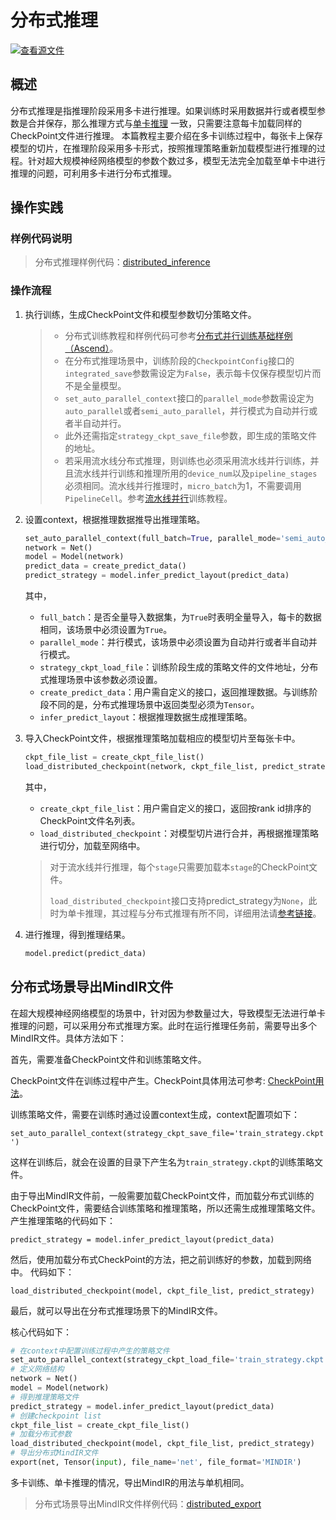 # 分布式推理

[![查看源文件](https://mindspore-website.obs.cn-north-4.myhuaweicloud.com/website-images/r1.9/resource/_static/logo_source.png)](https://gitee.com/mindspore/docs/blob/r1.9/tutorials/experts/source_zh_cn/parallel/distributed_inference.md)

## 概述

分布式推理是指推理阶段采用多卡进行推理。如果训练时采用数据并行或者模型参数是合并保存，那么推理方式与[单卡推理](https://www.mindspore.cn/tutorials/experts/zh-CN/r1.9/infer/inference.html#modeleval模型验证) 一致，只需要注意每卡加载同样的CheckPoint文件进行推理。
本篇教程主要介绍在多卡训练过程中，每张卡上保存模型的切片，在推理阶段采用多卡形式，按照推理策略重新加载模型进行推理的过程。针对超大规模神经网络模型的参数个数过多，模型无法完全加载至单卡中进行推理的问题，可利用多卡进行分布式推理。

## 操作实践

### 样例代码说明

> 分布式推理样例代码：[distributed_inference](https://gitee.com/mindspore/docs/tree/r1.9/docs/sample_code/distributed_inference)

### 操作流程

1. 执行训练，生成CheckPoint文件和模型参数切分策略文件。

    > - 分布式训练教程和样例代码可参考[分布式并行训练基础样例（Ascend）](https://www.mindspore.cn/tutorials/experts/zh-CN/r1.9/parallel/train_ascend.html)。
    > - 在分布式推理场景中，训练阶段的`CheckpointConfig`接口的`integrated_save`参数需设定为`False`，表示每卡仅保存模型切片而不是全量模型。
    > - `set_auto_parallel_context`接口的`parallel_mode`参数需设定为`auto_parallel`或者`semi_auto_parallel`，并行模式为自动并行或者半自动并行。
    > - 此外还需指定`strategy_ckpt_save_file`参数，即生成的策略文件的地址。
    > - 若采用流水线分布式推理，则训练也必须采用流水线并行训练，并且流水线并行训练和推理所用的`device_num`以及`pipeline_stages`必须相同。流水线并行推理时，`micro_batch`为1，不需要调用`PipelineCell`。参考[流水线并行](https://www.mindspore.cn/tutorials/experts/zh-CN/r1.9/parallel/pipeline_parallel.html)训练教程。

2. 设置context，根据推理数据推导出推理策略。

    ```python
    set_auto_parallel_context(full_batch=True, parallel_mode='semi_auto_parallel', strategy_ckpt_load_file='./train_strategy.ckpt')
    network = Net()
    model = Model(network)
    predict_data = create_predict_data()
    predict_strategy = model.infer_predict_layout(predict_data)
    ```

    其中，

    - `full_batch`：是否全量导入数据集，为`True`时表明全量导入，每卡的数据相同，该场景中必须设置为`True`。
    - `parallel_mode`：并行模式，该场景中必须设置为自动并行或者半自动并行模式。
    - `strategy_ckpt_load_file`：训练阶段生成的策略文件的文件地址，分布式推理场景中该参数必须设置。
    - `create_predict_data`：用户需自定义的接口，返回推理数据。与训练阶段不同的是，分布式推理场景中返回类型必须为`Tensor`。
    - `infer_predict_layout`：根据推理数据生成推理策略。

3. 导入CheckPoint文件，根据推理策略加载相应的模型切片至每张卡中。

    ```python
    ckpt_file_list = create_ckpt_file_list()
    load_distributed_checkpoint(network, ckpt_file_list, predict_strategy)
    ```

    其中，

    - `create_ckpt_file_list`：用户需自定义的接口，返回按rank id排序的CheckPoint文件名列表。
    - `load_distributed_checkpoint`：对模型切片进行合并，再根据推理策略进行切分，加载至网络中。

    > 对于流水线并行推理，每个`stage`只需要加载本`stage`的CheckPoint文件。
    >
    > `load_distributed_checkpoint`接口支持predict_strategy为`None`，此时为单卡推理，其过程与分布式推理有所不同，详细用法请[参考链接](https://www.mindspore.cn/docs/zh-CN/r1.9/api_python/mindspore/mindspore.load_distributed_checkpoint.html#mindspore.load_distributed_checkpoint)。

4. 进行推理，得到推理结果。

    ```python
    model.predict(predict_data)
    ```

## 分布式场景导出MindIR文件

在超大规模神经网络模型的场景中，针对因为参数量过大，导致模型无法进行单卡推理的问题，可以采用分布式推理方案。此时在运行推理任务前，需要导出多个MindIR文件。具体方法如下：

首先，需要准备CheckPoint文件和训练策略文件。

CheckPoint文件在训练过程中产生。CheckPoint具体用法可参考: [CheckPoint用法](https://www.mindspore.cn/tutorials/zh-CN/r1.9/beginner/save_load.html#保存与加载)。

训练策略文件，需要在训练时通过设置context生成，context配置项如下：

`set_auto_parallel_context(strategy_ckpt_save_file='train_strategy.ckpt')`

这样在训练后，就会在设置的目录下产生名为`train_strategy.ckpt`的训练策略文件。

由于导出MindIR文件前，一般需要加载CheckPoint文件，而加载分布式训练的CheckPoint文件，需要结合训练策略和推理策略，所以还需生成推理策略文件。
产生推理策略的代码如下：

`predict_strategy = model.infer_predict_layout(predict_data)`

然后，使用加载分布式CheckPoint的方法，把之前训练好的参数，加载到网络中。
代码如下：

`load_distributed_checkpoint(model, ckpt_file_list, predict_strategy)`

最后，就可以导出在分布式推理场景下的MindIR文件。

核心代码如下：

```python
# 在context中配置训练过程中产生的策略文件
set_auto_parallel_context(strategy_ckpt_load_file='train_strategy.ckpt')
# 定义网络结构
network = Net()
model = Model(network)
# 得到推理策略文件
predict_strategy = model.infer_predict_layout(predict_data)
# 创建checkpoint list
ckpt_file_list = create_ckpt_file_list()
# 加载分布式参数
load_distributed_checkpoint(model, ckpt_file_list, predict_strategy)
# 导出分布式MindIR文件
export(net, Tensor(input), file_name='net', file_format='MINDIR')
```

多卡训练、单卡推理的情况，导出MindIR的用法与单机相同。

> 分布式场景导出MindIR文件样例代码：[distributed_export](https://gitee.com/mindspore/docs/tree/r1.9/docs/sample_code/distributed_export)
